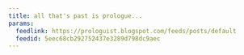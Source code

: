 ```yaml
---
title: all that's past is prologue...
params:
  feedlink: https://prologuist.blogspot.com/feeds/posts/default
  feedid: 5eec68cb292752437e3289d798dc9aec
---
```

